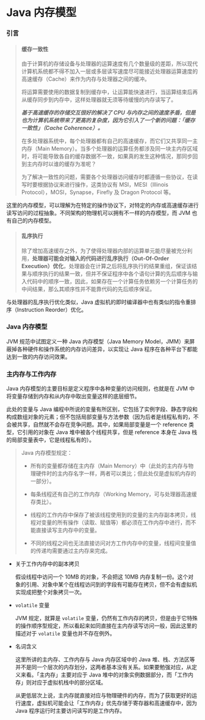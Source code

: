 # Java 内存模型

### 引言

> #### 缓存一致性
>
> 由于计算机的存储设备与处理器的运算速度有几个数量级的差距，所以现代计算机系统都不得不加入一层或多层读写速度尽可能接近处理器运算速度的高速缓存（Cache）来作为内存与处理器之间的缓冲。
>
> 将运算需要使用的数据复制到缓存中，让运算能快速进行，当运算结束后再从缓存同步到内存中，这样处理器就无须等待缓慢的内存读写了。
>
> ***基于高速缓存的存储交互很好的解决了 CPU 与内存之间的速度矛盾，但是也为计算机系统带来了更高的复杂度，因为它引入了一个新的问题：「缓存一致性」（Cache Coherence）。***
>
> 在多处理器系统中，每个处理器都有自己的高速缓存，而它们又共享同一主内存（Main Memory）。当多个处理器的运算任务都涉及同一块主内存区域时，将可能导致各自的缓存数据不一致，如果真的发生这种情况，那同步回到主内存时以谁的缓存为准呢？
>
> 为了解决一致性的问题，需要各个处理器访问缓存时都遵循一些协议，在读写时要根据协议来进行操作，这类协议有 MSI，MESI（Illinois Protocol），MOSI，Synapse，Firefly 及 Dragon Protocol 等。

这里的内存模型，可以理解为在特定的操作协议下，对特定的内存或高速缓存进行读写访问的过程抽象。不同架构的物理机可以拥有不一样的内存模型，而 JVM 也有自己的内存模型。

> #### 乱序执行
>
> 除了增加高速缓存之外，为了使得处理器内部的运算单元能尽量被充分利用，**处理器可能会对输入的代码进行乱序执行（Out-Of-Order Execution）优化**，处理器会在计算之后将乱序执行的结果重组，保证该结果与顺序执行的结果一致，但并不保证程序中各个语句计算的先后顺序与输入代码中的顺序一致，因此，如果存在一个计算任务依赖另一个计算任务的中间结果，那么其顺序性并不能靠代码的先后顺序保证。

与处理器的乱序执行优化类似，Java 虚拟机的即时编译器中也有类似的指令重排序（Instruction Reorder）优化。


### Java 内存模型

JVM 规范中试图定义一种 Java 内存模型（Java Memory Model，JMM）来屏蔽掉各种硬件和操作系统的内存访问差异，以实现让 Java 程序在各种平台下都能达到一致的内存访问效果。


### 主内存与工作内存

Java 内存模型的主要目标是定义程序中各种变量的访问规则，也就是在 JVM 中将变量存储到内存和从内存中取出变量这样的底层细节。

此处的变量与 Java 编程中所说的变量有所区别，它包括了实例字段、静态字段和构成数组对象的元素；但不包括局部变量与方法参数（因为后者是线程私有的，不会被共享，自然就不会存在竞争问题。其中，如果局部变量是一个 reference 类型，它引用的对象在 Java 堆中被各个线程共享，但是 reference 本身在 Java 栈的局部变量表中，它是线程私有的）。


> Java 内存模型规定：
>
> - 所有的变量都存储在主内存（Main Memory）中（此处的主内存与物理硬件时的主内存名字一样，两者可以类比；但此处仅是虚拟机内存的一部分）。
>
> - 每条线程还有自己的工作内存（Working Memory，可与处理器高速缓存类比）。
>
> - 线程的工作内存中保存了被该线程使用到的变量的主内存副本拷贝，线程对变量的所有操作（读取、赋值等）都必须在工作内存中进行，而不能直接读写主内存中的变量。
>
> - 不同的线程之间也无法直接访问对方工作内存中的变量，线程间变量值的传递均需要通过主内存来完成。


- 关于工作内存中的副本拷贝

    假设线程中访问一个 10MB 的对象，不会把这 10MB 内存复制一份。这个对象的引用、对象中某个在线程访问到的字段有可能存在拷贝，但不会有虚拟机实现成把整个对象拷贝一次。

- `volatile` 变量

    JVM 规定，就算是 `volatile` 变量，仍然有工作内存的拷贝，但是由于它特殊的操作顺序型规定，所以看起来如同直接在主内存读写访问一般，因此这里的描述对于 `volatile` 变量也并不存在例外。

- 名词含义

    这里所讲的主内存、工作内存与 Java 内存区域中的 Java 堆、栈、方法区等并不是同一个层次的内存划分，这两者基本没有关系。如果要勉强对应，从定义来看。「主内存」主要对应于 Java 堆中的对象实例数据部分，而「工作内存」则对应于虚拟机栈中的部分区域。

    从更低层次上说，主内存就直接对应与物理硬件的内存，而为了获取更好的运行速度，虚拟机可能会让「工作内存」优先存储于寄存器和高速缓存中，因为 Java 程序运行时主要访问读写的是工作内存。